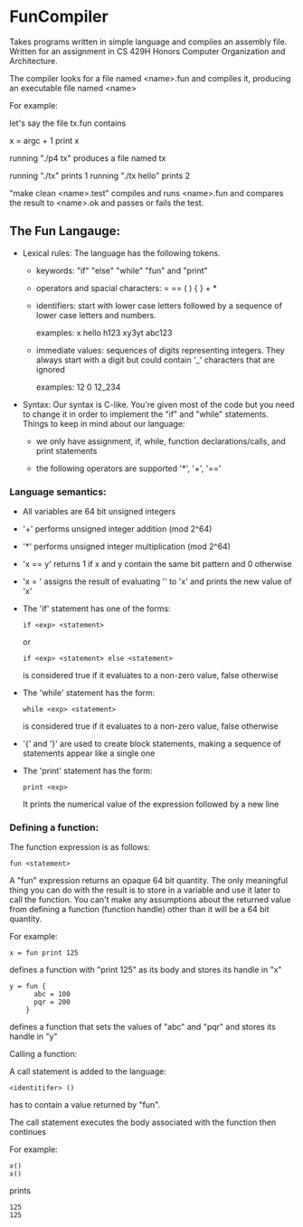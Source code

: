 # FunCompiler
Takes programs written in simple language and compiles an assembly file. Written for an assignment in CS 429H Honors Computer Organization and Architecture.



The compiler looks for a file named \<name>.fun and compiles it,
producing an executable file named \<name>

For example:

let's say the file tx.fun contains

x = argc + 1
print x

running "./p4 tx" produces a file named tx

running "./tx" prints 1
running "./tx hello" prints 2

"make clean \<name>.test" compiles and runs \<name>.fun and compares the result to \<name>.ok and passes or fails the test.

## The Fun Langauge:

- Lexical rules: The language has the following tokens.

  * keywords: "if" "else" "while" "fun" and "print"

  * operators and spacial characters: = == ( ) { } + *

  * identifiers: start with lower case letters followed by a sequence of
                 lower case letters and numbers.

     examples: x hello h123 xy3yt abc123

  * immediate values: sequences of digits representing integers. They always
                 start with a digit but could contain '_' characters that are
                 ignored

     examples: 12 0 12_234

- Syntax: Our syntax is C-like. You're given most of the code
  but you need to change it in order to implement the "if" and "while"
  statements. Things to keep in mind about our language:

  * we only have assignment, if, while, function declarations/calls, and print statements

  * the following operators are supported '*', '+', '=='

### Language semantics:

- All variables are 64 bit unsigned integers

- '+' performs unsigned integer addition (mod 2^64)

- '*' performs unsigned integer multiplication (mod 2^64)

- 'x == y' returns 1 if x and y contain the same bit pattern and 0 otherwise

- 'x = <exp>' assigns the result of evaluating '<exp>' to 'x' and prints the new
  value of 'x'

- The 'if' statement has one of the forms:

      if <exp> <statement>
     
   or
 
      if <exp> <statement> else <statement>

   <exp> is considered true if it evaluates to a non-zero value, false otherwise

- The 'while' statement has the form:

      while <exp> <statement>

   <exp> is considered true if it evaluates to a non-zero value, false otherwise

- '{' and '}' are used to create block statements, making a sequence of
  statements appear like a single one

- The 'print' statement has the form:

      print <exp>

  It prints the numerical value of the expression followed by a new line



### Defining a function:


The function expression is as follows:

    fun <statement>

A "fun" expression returns an opaque 64 bit quantity. The only meaningful
thing you can do with the result is to store in a variable and use it later
to call the function. You can't make any assumptions about the returned value
from defining a function (function handle) other than it will be a 64 bit
quantity.

For example:

    x = fun print 125

   defines a function with "print 125" as its body and stores its handle in "x"

    y = fun {
          abc = 100
          pqr = 200
        }    

   defines a function that sets the values of "abc" and "pqr" and stores its
   handle in "y"

Calling a function:

   A call statement is added to the language:

    <identitifer> ()

   <identitifer> has to contain a value returned by "fun".

   The call statement executes the body associated with the function then
   continues

For example:

    x()
    x()

  prints

    125
    125
